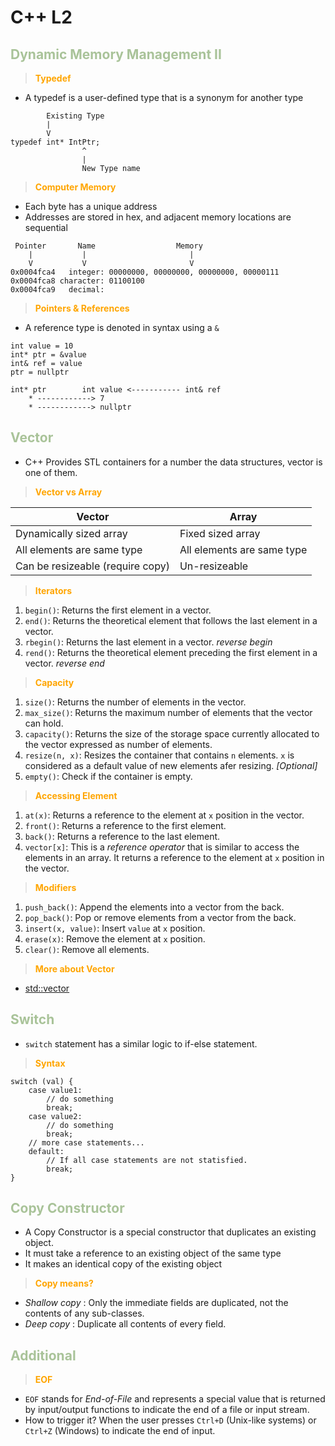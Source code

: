 # C++ L2

## <span style="color: #A9C399;">**Dynamic Memory Management II**</span>

> <span style="color: orange;">**Typedef**</span>
* A typedef is a user-defined type that is a synonym for another type

```
        Existing Type
        |
        V
typedef int* IntPtr;
                ^
                |
                New Type name
```

> <span style="color: orange;">**Computer Memory**</span>

* Each byte has a unique address
* Addresses are stored in hex, and adjacent memory locations are sequential

```
 Pointer       Name                  Memory
    |           |                       |
    V           V                       V
0x0004fca4   integer: 00000000, 00000000, 00000000, 00000111
0x0004fca8 character: 01100100
0x0004fca9   decimal:
```

> <span style="color: orange;">**Pointers & References**</span>

* A reference type is denoted in syntax using a `&`

```
int value = 10
int* ptr = &value
int& ref = value
ptr = nullptr

int* ptr        int value <----------- int& ref
    * ------------> 7
    * ------------> nullptr
```

## <span style="color: #A9C399;">**Vector**</span>

* C++ Provides STL containers for a number the data structures, vector is one of them.

> <span style="color: orange;">**Vector vs Array**</span>

| Vector                           | Array                      |
|----------------------------------|----------------------------|
| Dynamically sized array          | Fixed sized array          |
| All elements are same type       | All elements are same type |
| Can be resizeable (require copy) | Un-resizeable              |

> <span style="color: orange;">**Iterators**</span>

1. `begin()`: Returns the first element in a vector.
2. `end()`: Returns the theoretical element that follows the last element in a vector.
3. `rbegin()`: Returns the last element in a vector. *reverse begin*
4. `rend()`: Returns the theoretical element preceding the first element in a vector. *reverse end*

> <span style="color: orange;">**Capacity**</span>

1. `size()`: Returns the number of elements in the vector.
2. `max_size()`: Returns the maximum number of elements that the vector can hold.
3. `capacity()`: Returns the size of the storage space currently allocated to the vector expressed as number of elements.
4. `resize(n, x)`: Resizes the container that contains `n` elements. `x` is considered as a default value of new elements afer resizing. *[Optional]*
5. `empty()`: Check if the container is empty.

> <span style="color: orange;">**Accessing Element**</span>

1. `at(x)`: Returns a reference to the element at `x` position in the vector.
2. `front()`: Returns a reference to the first element.
3. `back()`: Returns a reference to the last element.
4. `vector[x]`: This is a _reference operator_ that is similar to access the elements in an array. It returns a reference to the element at `x` position in the vector.

> <span style="color: orange;">**Modifiers**</span>

1. `push_back()`: Append the elements into a vector from the back.
2. `pop_back()`: Pop or remove elements from a vector from the back.
3. `insert(x, value)`: Insert `value` at `x` position.
4. `erase(x)`: Remove the element at `x` position.
5. `clear()`: Remove all elements.

> <span style="color: orange;">**More about Vector**</span>

* [std::vector](https://en.cppreference.com/w/cpp/container/vector)

## <span style="color: #A9C399;">**Switch**</span>

* `switch` statement has a similar logic to if-else statement.

> <span style="color: orange;">**Syntax**</span>

```
switch (val) {
    case value1:
        // do something
        break;
    case value2:
        // do something
        break;
    // more case statements...
    default:
        // If all case statements are not statisfied.
        break;
}
```

## <span style="color: #A9C399;">**Copy Constructor**</span>
* A Copy Constructor is a special constructor that duplicates an existing object.
* It must take a reference to an existing object of the same type
* It makes an identical copy of the existing object

> <span style="color: orange;">**Copy means?**</span>
* _Shallow copy_ : Only the immediate fields are duplicated, not the contents of
any sub-classes.
* _Deep copy_ : Duplicate all contents of every field.

## <span style="color: #A9C399;">**Additional**</span>

> <span style="color: orange;">**EOF**</span>

* `EOF` stands for _End-of-File_ and represents a special value that is returned by input/output functions to indicate the end of a file or input stream.
* How to trigger it? When the user presses `Ctrl+D` (Unix-like systems) or `Ctrl+Z` (Windows) to indicate the end of input.

